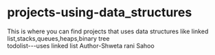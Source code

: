 # projects-using-data_structures
This is where you can find projects that uses data structures like linked list,stacks,queues,heaps,binary tree
<br>
todolist---uses linked list
Author-Shweta rani Sahoo
